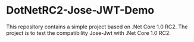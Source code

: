 # DotNetRC2-Jose-JWT-Demo
This repository contains a simple project based on .Net Core 1.0 RC2. The project is to test the compatibility Jose-Jwt with .Net Core 1.0 RC2.

